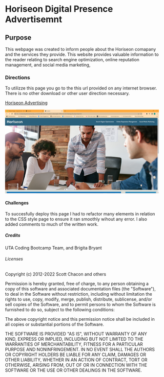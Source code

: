 # Horiseon Digital Presence Advertisemnt

## Purpose
 This webpage was created to inform people about the Horiseon comapany and the services they provide. 
This website provides valuable information to the reader relating to search engine optimization, online reputation management, and social media marketing, 

### Directions 
To utilizze this page you go to the this url provided on any internet browser. There is no other download or other user direction necessary.

[Horiseon Advertising](https://bravenbright.github.io/week_1_challenge/)

![Horiseon Advertising Page](./assets/images/horiseon_seo_advert.png "Horiseon Advertising Page") 

#### Challenges
To succesfully deploy this page I had to refactor many elements in relation to the CSS style page to ensure it ran smoothly wihout any error. I also added comments to much of the written work.

##### Credits
UTA Coding Bootcamp Team, and Brigita Bryant

###### Licenses 
Copyright (c) 2012-2022 Scott Chacon and others

Permission is hereby granted, free of charge, to any person obtaining
a copy of this software and associated documentation files (the
"Software"), to deal in the Software without restriction, including
without limitation the rights to use, copy, modify, merge, publish,
distribute, sublicense, and/or sell copies of the Software, and to
permit persons to whom the Software is furnished to do so, subject to
the following conditions:

The above copyright notice and this permission notice shall be
included in all copies or substantial portions of the Software.

THE SOFTWARE IS PROVIDED "AS IS", WITHOUT WARRANTY OF ANY KIND,
EXPRESS OR IMPLIED, INCLUDING BUT NOT LIMITED TO THE WARRANTIES OF
MERCHANTABILITY, FITNESS FOR A PARTICULAR PURPOSE AND
NONINFRINGEMENT. IN NO EVENT SHALL THE AUTHORS OR COPYRIGHT HOLDERS BE
LIABLE FOR ANY CLAIM, DAMAGES OR OTHER LIABILITY, WHETHER IN AN ACTION
OF CONTRACT, TORT OR OTHERWISE, ARISING FROM, OUT OF OR IN CONNECTION
WITH THE SOFTWARE OR THE USE OR OTHER DEALINGS IN THE SOFTWARE.

